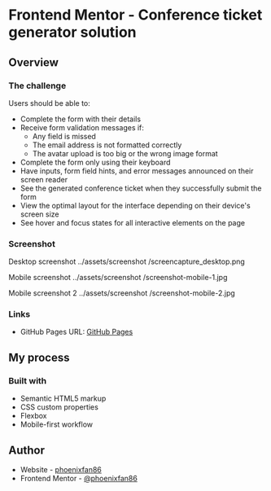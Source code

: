# Frontend Mentor - Conference ticket generator solution

## Overview

### The challenge

Users should be able to:

- Complete the form with their details
- Receive form validation messages if:
  - Any field is missed
  - The email address is not formatted correctly
  - The avatar upload is too big or the wrong image format
- Complete the form only using their keyboard
- Have inputs, form field hints, and error messages announced on their screen reader
- See the generated conference ticket when they successfully submit the form
- View the optimal layout for the interface depending on their device's screen size
- See hover and focus states for all interactive elements on the page

### Screenshot

Desktop screenshot ../assets/screenshot
/screencapture_desktop.png

Mobile screenshot ../assets/screenshot
/screenshot-mobile-1.jpg

Mobile screenshot 2 ../assets/screenshot
/screenshot-mobile-2.jpg

### Links

- GitHub Pages URL: [GitHub Pages](https://phoenixfan86.github.io/Conference-ticket-generator/)

## My process

### Built with

- Semantic HTML5 markup
- CSS custom properties
- Flexbox
- Mobile-first workflow

## Author

- Website - [phoenixfan86](https://phoenixfan86.github.io/Portfolio_page/)
- Frontend Mentor - [@phoenixfan86](https://www.frontendmentor.io/profile/phoenixfan86)
